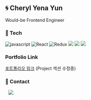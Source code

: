 
## 🌀 Cheryl Yena Yun 
Would-be Frontend Engineer

### 🧶 Tech
![javascript](https://img.shields.io/badge/-JavaScript-F7E01C?&logo=JavaScript&logoColor=white)
![React](https://img.shields.io/badge/-React-61DAFB?&logo=react&logoColor=white)
![Redux](https://img.shields.io/badge/-Redux-764ABC?&logo=redux&logoColor=white)
<img src="https://img.shields.io/badge/Sass-CC6699?style=flat-square&logo=Sass&logoColor=white"/>
<img src="https://img.shields.io/badge/CSS3-1572B6?style=flat-square&logo=CSS3&logoColor=white"/>
<img src="https://img.shields.io/badge/HTML5-E34F26?style=flat-square&logo=HTML5&logoColor=white"/>

### Portfolio Link
[포트폴리오 링크]("https://yena-yun.github.io/PORTFOLIO/")
(Project 섹션 수정중)

### 🧲 Contact
<a href="mailto:cheryleduart@gmail.com">
    <img 
        src="https://img.shields.io/badge/-cheryleduart@gmail.com-c14438?style=flat-square&logo=Gmail&logoColor=white"
        style="height : auto; margin-left : 10px; margin-right : 10px;"/>
</a>
